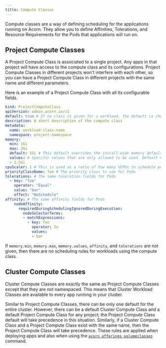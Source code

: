 ```yaml
---
title: Compute Classes
---
```

Compute classes are a way of defining scheduling for the applications running on Acorn. They allow you to define Affinities, Tolerations, and Resource Requirements for the Pods that applications will run on.

## Project Compute Classes
A Project Compute Class is associated to a single project. Any apps in that project will have access to the compute class and its configurations. Project Compute Classes in different projects won't interfere with each other, so you can have a Project Compute Class in different projects with the same name and different parameters.

Here is an example of a Project Compute Class with all its configurable fields.
```yaml
kind: ProjectComputeClass
apiVersion: admin.acorn.io/v1
default: true # If no class is given for a workload, the default is chosen. Only one default per project.
description: A short description of the compute class
metadata:
  name: workload-class-name
  namespace: project-namespace
memory:
  min: 1Gi
  max: 2Gi
  default: 1Gi # This default overrides the install-wide memory default
  values: # Specific values that are only allowed to be used. Default must be included in these values and max/min cannot be set.
  - 1.5Gi
cpuScaler: 1 # This is used as a ratio of how many VCPUs to schedule per Gibibyte of memory. In this case it is 1 to 1.
priorityClassName: foo # The priority class to use for Pods
tolerations: # The same toleration fields for Pods
  - key: "foo"
    operator: "Equal"
    value: "bar"
    effect: "NoSchedule"
affinity: # The same affinity fields for Pods
    nodeAffinity:
      requiredDuringSchedulingIgnoredDuringExecution:
        nodeSelectorTerms:
        - matchExpressions:
          - key: foo
            operator: In
            values:
            - bar
```

If `memory.min`, `memory.max`, `memory.values`, `affinity`, and `tolerations` are not given, then there are no scheduling rules for workloads using the compute class. 

## Cluster Compute Classes
Cluster Compute Classes are exactly the same as Project Compute Classes except that they are not namespaced. This means that Cluster Workload Classes are available to every app running in your cluster.

Similar to Project Compute Classes, there can be only one default for the entire cluster. However, there can be a default Cluster Compute Class and a default Project Compute Class for any project; the Project Compute Class default will take precedence in this situation. Similarly, if a Cluster Compute Class and a Project Compute Class exist with the same name, then the Project Compute Class will take precedence. These rules are applied when deploying apps and also when using the [`acorn offerings volumeclasses`](100-reference/01-command-line/acorn_offerings_computeclasses.md) command.